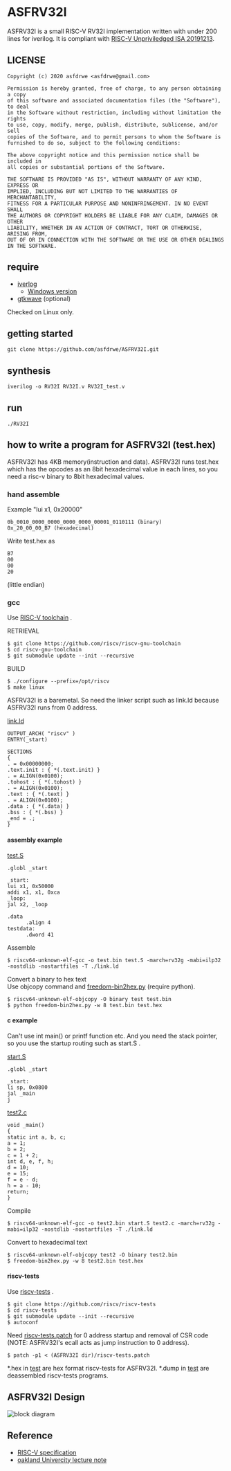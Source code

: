 # ASFRV32I 
ASFRV32I is a small RISC-V RV32I implementation written with under 200 lines for iverilog. 
It is compliant with [RISC-V Unpriviledged ISA 20191213](https://riscv.org//wp-content/uploads/2019/12/riscv-spec-20191213.pdf).

## LICENSE
  ```
Copyright (c) 2020 asfdrwe <asfdrwe@gmail.com>

Permission is hereby granted, free of charge, to any person obtaining a copy 
of this software and associated documentation files (the "Software"), to deal 
in the Software without restriction, including without limitation the rights 
to use, copy, modify, merge, publish, distribute, sublicense, and/or sell 
copies of the Software, and to permit persons to whom the Software is 
furnished to do so, subject to the following conditions:

The above copyright notice and this permission notice shall be included in 
all copies or substantial portions of the Software.

THE SOFTWARE IS PROVIDED "AS IS", WITHOUT WARRANTY OF ANY KIND, EXPRESS OR 
IMPLIED, INCLUDING BUT NOT LIMITED TO THE WARRANTIES OF MERCHANTABILITY, 
FITNESS FOR A PARTICULAR PURPOSE AND NONINFRINGEMENT. IN NO EVENT SHALL 
THE AUTHORS OR COPYRIGHT HOLDERS BE LIABLE FOR ANY CLAIM, DAMAGES OR OTHER 
LIABILITY, WHETHER IN AN ACTION OF CONTRACT, TORT OR OTHERWISE, ARISING FROM, 
OUT OF OR IN CONNECTION WITH THE SOFTWARE OR THE USE OR OTHER DEALINGS 
IN THE SOFTWARE.
  ```

## require
- [iverlog](http://iverilog.icarus.com/)
	- [Windows version](http://bleyer.org/icarus/)
- [gtkwave](http://gtkwave.sourceforge.net/) (optional)

Checked on Linux only.

## getting started
```
git clone https://github.com/asfdrwe/ASFRV32I.git
```

## synthesis
  ```
iverilog -o RV32I RV32I.v RV32I_test.v
  ```

## run
  ```
./RV32I
  ```

## how to write a program for ASFRV32I (test.hex)
ASFRV32I has 4KB memory(instruction and data).
ASFRV32I runs test.hex which has the opcodes as an 8bit hexadecimal value in each lines, 
so you need a risc-v binary to 8bit hexadecimal values.

### hand assemble
Example "lui x1, 0x20000"
  ```
0b_0010_0000_0000_0000_0000_00001_0110111 (binary)
0x_20_00_00_B7 (hexadecimal)
  ```
Write test.hex as
  ```
B7
00
00
20
  ```
(little endian)

### gcc
Use [RISC-V toolchain](https://github.com/riscv/riscv-gnu-toolchain) .

RETRIEVAL
  ```
$ git clone https://github.com/riscv/riscv-gnu-toolchain
$ cd riscv-gnu-toolchain
$ git submodule update --init --recursive
  ```

BUILD
  ```
$ ./configure --prefix=/opt/riscv
$ make linux
  ```

ASFRV32I is a baremetal.
So need the linker script such as link.ld because ASFRV32I runs from 0 address. 

[link.ld](mytest/link.ld)
  ```
OUTPUT_ARCH( "riscv" )
ENTRY(_start)

SECTIONS
{
  . = 0x00000000;
  .text.init : { *(.text.init) }
  . = ALIGN(0x0100);
  .tohost : { *(.tohost) }
  . = ALIGN(0x0100);
  .text : { *(.text) }
  . = ALIGN(0x0100);
  .data : { *(.data) }
  .bss : { *(.bss) }
  _end = .;
}
  ```

#### assembly example
[test.S](mytest/test.S)    
  ```
.globl _start

_start:
  lui x1, 0x50000
  addi x1, x1, 0xca
_loop:
  jal x2, _loop

.data
        .align 4
testdata:
        .dword 41
  ```

Assemble
  ```
$ riscv64-unknown-elf-gcc -o test.bin test.S -march=rv32g -mabi=ilp32 -nostdlib -nostartfiles -T ./link.ld
  ```

Convert a binary to hex text  
Use objcopy command and [freedom-bin2hex.py](https://github.com/sifive/elf2hex/blob/master/freedom-bin2hex.py) (require python).

  ```
$ riscv64-unknown-elf-objcopy -O binary test test.bin
$ python freedom-bin2hex.py -w 8 test.bin test.hex
  ```

#### c example
Can't use int main() or printf function etc.
And you need the stack pointer, so you use the startup routing such as start.S .

[start.S](mytest/start.S)  
  ```
.globl _start

_start:
  li sp, 0x0800
  jal _main
  j
  ```

[test2.c](mytest/test2.c)
  ```
void _main()
{
  static int a, b, c;
  a = 1;
  b = 2;
  c = 1 + 2;
  int d, e, f, h;
  d = 10;
  e = 15;
  f = e - d;
  h = a - 10;
  return;
}
  ```

Compile
  ```
$ riscv64-unknown-elf-gcc -o test2.bin start.S test2.c -march=rv32g -mabi=ilp32 -nostdlib -nostartfiles -T ./link.ld
  ```

Convert to hexadecimal text
  ```
$ riscv64-unknown-elf-objcopy test2 -O binary test2.bin
$ freedom-bin2hex.py -w 8 test2.bin test.hex
  ```

#### riscv-tests
Use [riscv-tests](https://github.com/riscv/riscv-tests) .

  ```
$ git clone https://github.com/riscv/riscv-tests
$ cd riscv-tests
$ git submodule update --init --recursive
$ autoconf
  ```

Need [riscv-tests.patch](riscv-tests.patch) for 0 address startup and removal of CSR code 
(NOTE: ASFRV32I's ecall acts as jump instruction to 0 address).

  ```
$ patch -p1 < (ASFRV32I dir)/riscv-tests.patch
  ```

\*.hex in [test](test/)  are hex format riscv-tests for ASFRV32I.
\*.dump in [test](test/) are deassembled riscv-tests programs.

## ASFRV32I Design
![block diagram](images/ASFRV32I_block_diagram.png)

## Reference 
- [RISC-V specification](https://riscv.org/technical/specifications/)
- [oakland Univercity lecture note](https://passlab.github.io/CSE564/notes/lecture08_RISCV_Impl.pdf) 
